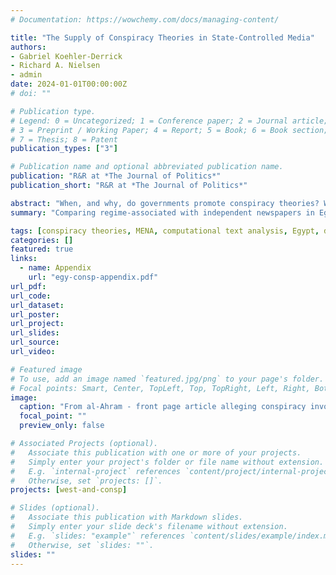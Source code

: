 ```yaml
---
# Documentation: https://wowchemy.com/docs/managing-content/

title: "The Supply of Conspiracy Theories in State-Controlled Media"
authors:
- Gabriel Koehler-Derrick
- Richard A. Nielsen
- admin
date: 2024-01-01T00:00:00Z
# doi: ""

# Publication type.
# Legend: 0 = Uncategorized; 1 = Conference paper; 2 = Journal article;
# 3 = Preprint / Working Paper; 4 = Report; 5 = Book; 6 = Book section;
# 7 = Thesis; 8 = Patent
publication_types: ["3"]

# Publication name and optional abbreviated publication name.
publication: "R&R at *The Journal of Politics*"
publication_short: "R&R at *The Journal of Politics*"

abstract: "When, and why, do governments promote conspiracy theories? We build on claims that autocrats use misinformation for diversionary purposes by showing how the level of threat a regime faces affects the promotion of conspiracy theories. Governments facing threats may attempt to stave them off by oversupplying conspiracy theories. Secure governments undersupply conspiracy theories relative to independent media because promoting conspiracy theories is politically costly. Our arguments apply to both autocracies and democracies, though threatened democrats supply fewer conspiracy theories than threatened autocrats because they are more sensitive to the costs of promoting conspiracies. We test our arguments by examining conspiracy theories in Egypt’s print media between 2005 and 2018. When the government faced threats, the state-controlled newspaper published more conspiracy theories than its independent counterpart. This relationship is moderated by changes in regime: the government promoted fewer conspiracy theories during a brief period of democracy despite facing significant threats."
summary: "Comparing regime-associated with independent newspapers in Egypt, we explore the factors that lead the Egyptian state to promulgate conspiracy theories in state-sponsored media from 2005 to 2018."

tags: [conspiracy theories, MENA, computational text analysis, Egypt, democracy and autocracy]
categories: []
featured: true
links:
  - name: Appendix
    url: "egy-consp-appendix.pdf"
url_pdf:
url_code:
url_dataset:
url_poster:
url_project:
url_slides:
url_source:
url_video:

# Featured image
# To use, add an image named `featured.jpg/png` to your page's folder. 
# Focal points: Smart, Center, TopLeft, Top, TopRight, Left, Right, BottomLeft, Bottom, BottomRight.
image:
  caption: "From al-Ahram - front page article alleging conspiracy involving then US Ambassador Anne Peterson and a Muslim Brotherhood leader, among others"
  focal_point: ""
  preview_only: false

# Associated Projects (optional).
#   Associate this publication with one or more of your projects.
#   Simply enter your project's folder or file name without extension.
#   E.g. `internal-project` references `content/project/internal-project/index.md`.
#   Otherwise, set `projects: []`.
projects: [west-and-consp]

# Slides (optional).
#   Associate this publication with Markdown slides.
#   Simply enter your slide deck's filename without extension.
#   E.g. `slides: "example"` references `content/slides/example/index.md`.
#   Otherwise, set `slides: ""`.
slides: ""
---
```

